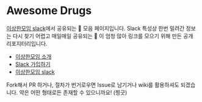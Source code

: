 # Awesome Drugs
[이상한모임 slack](http://weirdmeetup.slack.com)에서 공유되는 💊 모음 페이지입니다. Slack 특성상 한번 밀려간 정보는 다시 찾기 어렵고 매일매일 공유되는 💊 이 엄청 많아 링크를 모으기 위해 만든 공개 리포지터리입니다.

- [이상한모임 소개](http://blog.weirdx.io/about)
- [Slack 가입하기](http://weirdmeetup.herokuapp.com)
- [이상한모임 slack](http://weirdmeetup.slack.com)

Fork해서 PR 하거나, 절차가 번거로우면 Issue로 남기거나 wiki를 활용하셔도 되겠습니다. 약은 어떤 형태로든 존재할 수 있으니까요! (찡긋)
